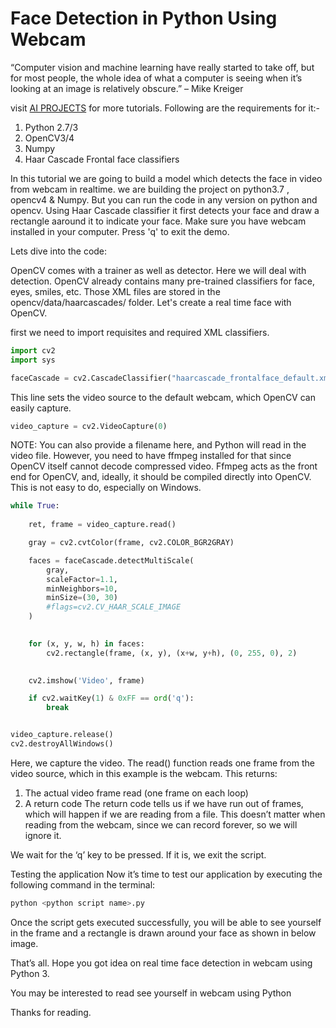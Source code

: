# Face Detection in Python Using  Webcam

“Computer vision and machine learning have really started to take off, but for most people, the whole idea of what a computer is seeing when it’s looking at an image is relatively obscure.” – Mike Kreiger

 visit [AI PROJECTS](https://aihubprojects.com) for more tutorials.
Following are the requirements for it:-

  1. Python 2.7/3
  2. OpenCV3/4
  3. Numpy
  4. Haar Cascade Frontal face classifiers

In this tutorial we are going to build a model which detects the face in video from webcam in realtime. we are building the project on python3.7 , opencv4 & Numpy. But you can run the code in any version on python and opencv. Using Haar Cascade classifier it first detects your face and draw a rectangle aaround it to indicate your face. Make sure you have webcam installed in your computer. Press 'q' to exit the demo.

Lets dive into the code:

OpenCV comes with a trainer as well as detector. Here we will deal with detection. OpenCV already contains many pre-trained classifiers for face, eyes, smiles, etc. Those XML files are stored in the opencv/data/haarcascades/ folder. Let's create a  real time face with OpenCV.

first we need to import requisites and required XML classifiers. 

```python
import cv2
import sys

faceCascade = cv2.CascadeClassifier("haarcascade_frontalface_default.xml")
```

This line sets the video source to the default webcam, which OpenCV can easily capture.

```python
video_capture = cv2.VideoCapture(0)
```

NOTE: You can also provide a filename here, and Python will read in the video file. However, you need to have ffmpeg installed for that since OpenCV itself cannot decode compressed video. Ffmpeg acts as the front end for OpenCV, and, ideally, it should be compiled directly into OpenCV. This is not easy to do, especially on Windows.

```python
while True:
    
    ret, frame = video_capture.read()

    gray = cv2.cvtColor(frame, cv2.COLOR_BGR2GRAY)

    faces = faceCascade.detectMultiScale(
        gray,
        scaleFactor=1.1,
        minNeighbors=10,
        minSize=(30, 30)
        #flags=cv2.CV_HAAR_SCALE_IMAGE
    )

    
    for (x, y, w, h) in faces:
        cv2.rectangle(frame, (x, y), (x+w, y+h), (0, 255, 0), 2)

  
    cv2.imshow('Video', frame)

    if cv2.waitKey(1) & 0xFF == ord('q'):
        break


video_capture.release()
cv2.destroyAllWindows()
```

Here, we capture the video. The read() function reads one frame from the video source, which in this example is the webcam. This returns:

  1. The actual video frame read (one frame on each loop)
  2. A return code
The return code tells us if we have run out of frames, which will happen if we are reading from a file. This doesn’t matter when reading from the webcam, since we can record forever, so we will ignore it.

We wait for the ‘q’ key to be pressed. If it is, we exit the script.

Testing the application
Now it’s time to test our application by executing the following command in the terminal:

```python
python <python script name>.py
```

Once the script gets executed successfully, you will be able to see yourself in the frame and a rectangle is drawn around your face as shown in below image.
  
That’s all. Hope you got idea on real time face detection in webcam using Python 3.

You may be interested to read see yourself in webcam using Python

Thanks for reading.
